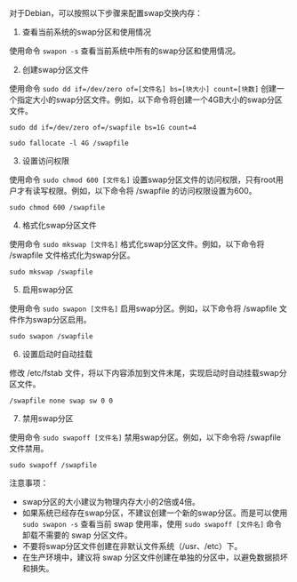 对于Debian，可以按照以下步骤来配置swap交换内存：

1. 查看当前系统的swap分区和使用情况

使用命令 `swapon -s` 查看当前系统中所有的swap分区和使用情况。

2. 创建swap分区文件

使用命令 `sudo dd if=/dev/zero of=[文件名] bs=[块大小] count=[块数]` 创建一个指定大小的swap分区文件。例如，以下命令将创建一个4GB大小的swap分区文件。

```
sudo dd if=/dev/zero of=/swapfile bs=1G count=4
```
```
sudo fallocate -l 4G /swapfile
```

3. 设置访问权限

使用命令 `sudo chmod 600 [文件名]` 设置swap分区文件的访问权限，只有root用户才有读写权限。例如，以下命令将 /swapfile 的访问权限设置为600。

```
sudo chmod 600 /swapfile
```

4. 格式化swap分区文件

使用命令 `sudo mkswap [文件名]` 格式化swap分区文件。例如，以下命令将 /swapfile 文件格式化为swap分区。

```
sudo mkswap /swapfile
```

5. 启用swap分区

使用命令 `sudo swapon [文件名]` 启用swap分区。例如，以下命令将 /swapfile 文件作为swap分区启用。

```
sudo swapon /swapfile
```

6. 设置启动时自动挂载

修改 /etc/fstab 文件，将以下内容添加到文件末尾，实现启动时自动挂载swap分区文件。

```
/swapfile none swap sw 0 0
```

7. 禁用swap分区

使用命令 `sudo swapoff [文件名]` 禁用swap分区。例如，以下命令将 /swapfile 文件禁用。

```
sudo swapoff /swapfile
```

注意事项：

- swap分区的大小建议为物理内存大小的2倍或4倍。
- 如果系统已经存在swap分区，不建议创建一个新的swap分区。而是可以使用 `sudo swapon -s` 查看当前 swap 使用率，使用 `sudo swapoff [文件名]` 命令卸载不需要的 swap 分区文件。
- 不要将swap分区文件创建在非默认文件系统（/usr、/etc）下。
- 在生产环境中，建议将 swap 分区文件创建在单独的分区中，以避免数据损坏和損失。
